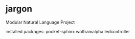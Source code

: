 # jargon
Modular Natural Language Project

installed packages:
    pocket-sphinx
    wolframalpha
    ledcontroller